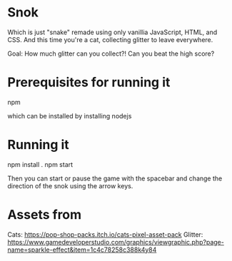 # Snok

Which is just "snake" remade using only vanillia JavaScript, HTML, and CSS. And this time you're a cat, collecting glitter to leave everywhere.

Goal: How much glitter can you collect?! Can you beat the high score?

# Prerequisites for running it

npm

which can be installed by installing nodejs

# Running it

npm install .
npm start

Then you can start or pause the game with the spacebar and change the direction of the snok using the arrow keys.

# Assets from
Cats: https://pop-shop-packs.itch.io/cats-pixel-asset-pack
Glitter: https://www.gamedeveloperstudio.com/graphics/viewgraphic.php?page-name=sparkle-effect&item=1c4c78258c388k4y84